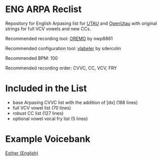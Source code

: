 # ENG ARPA Reclist
Repository for English Arpasing list for [UTAU](https://utau2008.xrea.jp/) and [OpenUtau](https://www.openutau.com/) with original strings for full VCV vowels and new CCs.

Recommended recording tool: [OREMO](https://archive.org/details/oremo-setparam) by nwp8861

Recommended configuration tool: [vlabeler](https://github.com/sdercolin/vlabeler) by sdercolin

Recommended BPM: 100

Recommended recording order: CVVC, CC, VCV, FRY

# Included in the List
- base Arpasing CVVC list with the addition of [dx] (188 lines)
- full VCV vowel list (70 lines)
- robust CC list (127 lines)
- optional vowel vocal fry list (5 lines)

# Example Voicebank
[Esther (English)](https://drive.google.com/file/d/13Gxln9QtGyxhuamhKm5uSptX-dfg0Pis/view)
